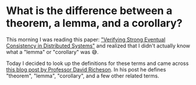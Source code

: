 # What is the difference between a theorem, a lemma, and a corollary?

This morning I was reading this paper: ["Verifying Strong Eventual Consistency in Distributed Systems"](https://arxiv.org/pdf/1707.01747.pdf) and realized that I didn't actually know what a "lemma" or "corollary" was 😅.

Today I decided to look up the definitions for these terms and came across [this blog post by  Professor David Richeson](https://divisbyzero.com/2008/09/22/what-is-the-difference-between-a-theorem-a-lemma-and-a-corollary/). In his post he defines "theorem", "lemma", "corollary", and a few other related terms.
